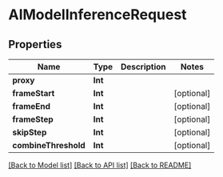 # AIModelInferenceRequest

## Properties

Name | Type | Description | Notes
------------ | ------------- | ------------- | -------------
**proxy** | **Int** |  | 
**frameStart** | **Int** |  | [optional] 
**frameEnd** | **Int** |  | [optional] 
**frameStep** | **Int** |  | [optional] 
**skipStep** | **Int** |  | [optional] 
**combineThreshold** | **Int** |  | [optional] 

[[Back to Model list]](../#documentation-for-models) [[Back to API list]](../#documentation-for-api-endpoints) [[Back to README]](../)


